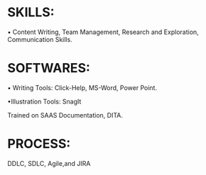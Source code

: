 # SKILLS:

• Content Writing, Team Management, Research and Exploration, Communication Skills.

# SOFTWARES:
• Writing Tools: Click-Help, MS-Word, Power Point.

•Illustration Tools: SnagIt 
 
Trained on SAAS Documentation, DITA.

# PROCESS: 
DDLC, SDLC, Agile,and JIRA
